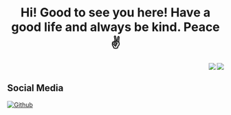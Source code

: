 <!--
**tsudd/tsudd** is a ✨ _special_ ✨ repository because its `README.md` (this file) appears on your GitHub profile.

Here are some ideas to get you started:

- 🔭 I’m currently working on ...
- 🌱 I’m currently learning ...
- 👯 I’m looking to collaborate on ...
- 🤔 I’m looking for help with ...
- 💬 Ask me about ...
- 📫 How to reach me: ...
- 😄 Pronouns: ...
- ⚡ Fun fact: ...
-->

<h1 align="center"> Hi! Good to see you here! Have a good life and always be kind. Peace✌️<br/> </h1> 

<img align="right" src="https://github-readme-stats.vercel.app/api/top-langs/?username=tsudd&langs_count=6hide=html,css,scss">
<img style="float: right;" src="https://github-readme-stats.vercel.app/api?username=tsudd&count_private=true&show_icons=true&theme=dark&hide_title=true">
<br />

## Social Media
[![Github](https://img.shields.io/badge/-Github-000?style=flat&logo=Github&logoColor=white)](https://github.com/tsudd)
